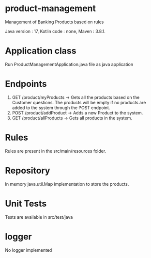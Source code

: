 # product-management
Management of Banking Products based on rules

Java version : 17,
Kotlin code : none,
Maven : 3.8.1.

# Application class 

Run ProductManagementApplication.java file as java application

# Endpoints

1. GET /product/myProducts -> Gets all the products based on the Customer questions. The products will be empty if no
products are added to the system through the POST endpoint.
2. POST /product/addProduct -> Adds a new Product to the system.
3. GET /product/allProducts -> Gets all products in the system.

# Rules

Rules are present in the src/main/resources folder.

# Repository

In memory java.util.Map implementation to store the products.

# Unit Tests

Tests are available in src/test/java

# logger

No logger implemented


